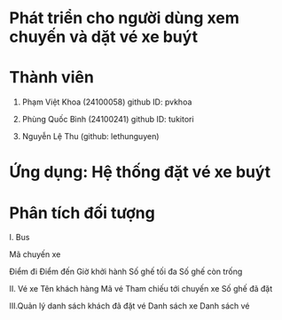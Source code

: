 # Phát triển cho người dùng xem chuyến và dặt vé xe buýt

# Thành viên
1. Phạm Việt Khoa (24100058)
   github ID: pvkhoa
   
3. Phùng Quốc Bình (24100241)
   github ID: tukitori
   
5. Nguyễn Lệ Thu (github: lethunguyen)
# Ứng dụng: Hệ thống đặt vé xe buýt


# Phân tích đối tượng
I. Bus

Mã chuyến xe

Điểm đi
Điểm đến
Giờ khởi hành
Số ghế tối đa
Số ghế còn trống

II. Vé xe
Tên khách hàng
Mã vé
Tham chiếu tới chuyến xe
Số ghế đã đặt

III.Quản lý danh sách khách đã đặt vé
Danh sách xe 
Danh sách vé
